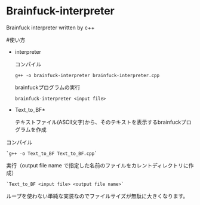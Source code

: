 # Brainfuck-interpreter
Brainfuck interpreter written by c++

#使い方
* interpreter 

  コンパイル

    `g++ -o brainfuck-interpreter brainfuck-interpreter.cpp`

  brainfuckプログラムの実行

    `brainfuck-interpreter <input file>`

* Text_to_BF*

  テキストファイル(ASCII文字)から、そのテキストを表示するbrainfuckプログラムを作成

 コンパイル

    `g++ -o Text_to_BF Text_to_BF.cpp`

  実行（output file name で指定した名前のファイルをカレントディレクトリに作成）

    `Text_to_BF <input file> <output file name>`
  
  ループを使わない単純な実装なのでファイルサイズが無駄に大きくなります。
